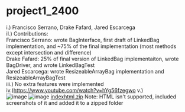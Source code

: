 # project1_2400  
i.) Francisco Serrano, Drake Fafard, Jared Escarcega   
iI.) Contributions:  
  Francisco Serrano: wrote BagInterface, first draft of LinkedBag implementation, and ~75% of the final implementation (most methods except intersection and difference)   
  Drake Fafard: 25% of final version of LinkedBag implementaiton, wrote BagDriver, and wrote LinkedBagTest  
  Jared Escarcega: wrote ResizeableArrayBag implementation and ResizeableArrayBagTest  
iii.)  No extra features were implemented
iv.)https://www.youtube.com/watch?v=hYg56fzegwo
v.)  
![image](https://user-images.githubusercontent.com/98798837/156128376-bdbf6a58-d134-46ea-a68d-865b0e2bcd18.png)
![image](https://user-images.githubusercontent.com/98798837/156128564-31641d31-b70d-442f-a5e7-7dce163427f3.png)
[indexhtml.zip](https://github.com/okovi/project1_2400/files/8159814/indexhtml.zip)
Note: HTML isn't supported, included screenshots of it and added it to a zipped folder
